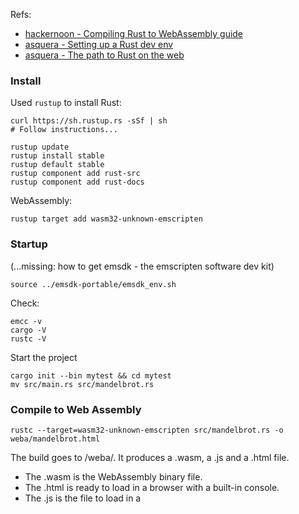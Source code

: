 

Refs:

- [hackernoon - Compiling Rust to WebAssembly guide](https://hackernoon.com/compiling-rust-to-webassembly-guide-411066a69fde)
- [asquera - Setting up a Rust dev env](http://asquera.de/blog/2017-03-03/setting-up-a-rust-devenv/)
- [asquera - The path to Rust on the web](http://asquera.de/blog/2017-04-10/the-path-to-rust-on-the-web/)

### Install

Used `rustup` to install Rust:

    curl https://sh.rustup.rs -sSf | sh
    # Follow instructions...

    rustup update
    rustup install stable
    rustup default stable
    rustup component add rust-src
    rustup component add rust-docs

WebAssembly:

    rustup target add wasm32-unknown-emscripten

### Startup

(...missing: how to get emsdk - the emscripten software dev kit)

    source ../emsdk-portable/emsdk_env.sh

Check:

    emcc -v
    cargo -V
    rustc -V

Start the project

    cargo init --bin mytest && cd mytest
    mv src/main.rs src/mandelbrot.rs

### Compile to Web Assembly

    rustc --target=wasm32-unknown-emscripten src/mandelbrot.rs -o weba/mandelbrot.html

The build goes to /weba/. It produces a .wasm, a .js and a .html file.

* The .wasm is the WebAssembly binary file.
* The .html is ready to load in a browser with a built-in console.
* The .js is the file to load in a <script> tag in order to use wasm functions in JS.

##### Make the wasm readable

Install "wabt" (e.g. with Homebrew).

    wasm2wast mandelbrot.wasm -o mandelbrot.wast

### Run in a web page

- Go to /weba/
- Run a web server at localhost:8000:

      ```
      python -m SimpleHTTPServer
      ```
      
- Make sure web assembly is enabled in the browser
    - Chrome: `chrome://flags` -> "WebAssembly" stuff  
    - Firefox: `about:config` -> "wasm" stuff 
- Go to 'localhost:8000/index.html' in a browser. 

### Rust coding tools:

clippy: linting

    rustup run nightly cargo install clippy
    
rustfmt: code formatter

    cargo install rustfmt

##### Code completion service: Racer

    cargo install racer

In .bashrc:

    # Mac
    export RUST_SRC_PATH=${HOME}/.rustup/toolchains/stable-x86_64-apple-darwin/lib/rustlib/src/rust/src
    # Linux
    export RUST_SRC_PATH=${HOME}/.rustup/toolchains/stable-x86_64-unknown-linux-gnu/lib/rustlib/src/rust/src

Test that it works:

    racer complete std::io::B   # shows completion options
    
### Use a nightly build

(May be useful sometimes, e.g. installing clippy requires that)

    # Install the nightly alongside the stable version
    rustup toolchain install nightly
    # In a project directory
    rustup override set nightly


